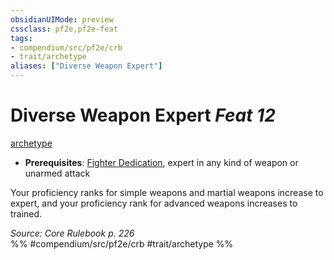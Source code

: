 ```yaml
---
obsidianUIMode: preview
cssclass: pf2e,pf2e-feat
tags:
- compendium/src/pf2e/crb
- trait/archetype
aliases: ["Diverse Weapon Expert"]
---
```

# Diverse Weapon Expert  *Feat 12*  
[archetype](archetype.md "Archetype Feat Trait")  

- **Prerequisites**: [Fighter Dedication](fighter-dedication.md), expert in any kind of weapon or unarmed attack

Your proficiency ranks for simple weapons and martial weapons increase to expert, and your proficiency rank for advanced weapons increases to trained.

*Source: Core Rulebook p. 226*  
%% #compendium/src/pf2e/crb #trait/archetype %%